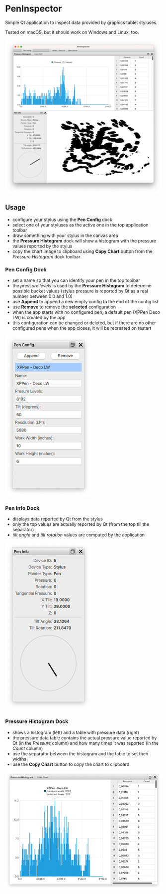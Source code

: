 # PenInspector

Simple Qt application to inspect data provided by graphics tablet styluses.

Tested on macOS, but it should work on Windows and Linux, too.

![main window](docs/main_window.png)

## Usage

* configure your stylus using the **Pen Config** dock
* select one of your styluses as the active one in the top application toolbar
* draw something with your stylus in the canvas area
* the **Pressure Histogram** dock will show a histogram with the pressure values reported by the stylus
* copy the chart image to clipboard using **Copy Chart** button from the *Pressure Histogram* dock toolbar

### Pen Config Dock

* set a name so that you can identify your pen in the top toolbar
* the *pressure levels* is used by the **Pressure Histogram** to determine possible bucket values (stylus pressure is reported by Qt as a real number between 0.0 and 1.0)
* use **Append** to append a new empty config to the end of the config list
* use **Remove** to remove the **selected** configuration
* when the app starts with no configured pen, a default pen (XPPen Deco LW) is created by the app
* this configuration can be changed or deleted, but if there are no other configured pens when the app closes, it will be recreated on restart

![pen config](docs/pen_config_dock.png)

### Pen Info Dock

* displays data reported by Qt from the stylus
* only the top values are actually reported by Qt (from the top till the separator)
* *tilt angle* and *tilt rotation* values are computed by the application

![pen info](docs/pen_info_dock.png)

### Pressure Histogram Dock

* shows a histogram (left) and a table with pressure data (right)
* the pressure data table contains the actual pressure value reported by Qt (in the *Pressure* column) and how many times it was reported (in the *Count* column)
* use the separator between the histogram and the table to set their widths
* use the **Copy Chart** button to copy the chart to clipboard

![pressure histogram](docs/pressure_histogram_dock.png)
